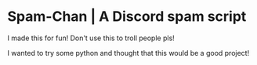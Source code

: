 # Spam-Chan | A Discord spam script

I made this for fun! Don't use this to troll people pls!

I wanted to try some python and thought that this would be a good project!
